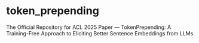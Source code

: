 # token_prepending
The Official Repository for ACL 2025 Paper — TokenPrepending: A Training-Free Approach to Eliciting Better Sentence Embeddings from LLMs
